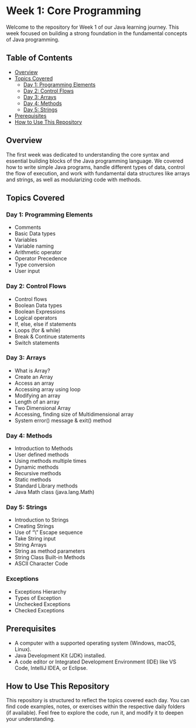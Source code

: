 # Week 1: Core Programming

Welcome to the repository for Week 1 of our Java learning journey. This week focused on building a strong foundation in the fundamental concepts of Java programming.

## Table of Contents
- [Overview](#overview)
- [Topics Covered](#topics-covered)
  - [Day 1: Programming Elements](#day-1-programming-elements)
  - [Day 2: Control Flows](#day-2-control-flows)
  - [Day 3: Arrays](#day-3-arrays)
  - [Day 4: Methods](#day-4-methods)
  - [Day 5: Strings](#day-5-strings)
- [Prerequisites](#prerequisites)
- [How to Use This Repository](#how-to-use-this-repository)

## Overview

The first week was dedicated to understanding the core syntax and essential building blocks of the Java programming language. We covered how to write simple Java programs, handle different types of data, control the flow of execution, and work with fundamental data structures like arrays and strings, as well as modularizing code with methods.

## Topics Covered

### Day 1: Programming Elements
- Comments  
- Basic Data types  
- Variables  
- Variable naming  
- Arithmetic operator  
- Operator Precedence  
- Type conversion  
- User input  

### Day 2: Control Flows
- Control flows  
- Boolean Data types  
- Boolean Expressions  
- Logical operators  
- If, else, else if statements  
- Loops (for & while)  
- Break & Continue statements  
- Switch statements  

### Day 3: Arrays
- What is Array?  
- Create an Array  
- Access an array  
- Accessing array using loop  
- Modifying an array  
- Length of an array  
- Two Dimensional Array  
- Accessing, finding size of Multidimensional array  
- System error() message & exit() method  

### Day 4: Methods
- Introduction to Methods  
- User defined methods  
- Using methods multiple times  
- Dynamic methods  
- Recursive methods  
- Static methods  
- Standard Library methods  
- Java Math class (java.lang.Math)  

### Day 5: Strings
- Introduction to Strings  
- Creating Strings  
- Use of “\\” Escape sequence  
- Take String input  
- String Arrays  
- String as method parameters  
- String Class Built-in Methods  
- ASCII Character Code  

### Exceptions
- Exceptions Hierarchy  
- Types of Exception  
- Unchecked Exceptions  
- Checked Exceptions  

## Prerequisites
- A computer with a supported operating system (Windows, macOS, Linux).  
- Java Development Kit (JDK) installed.  
- A code editor or Integrated Development Environment (IDE) like VS Code, IntelliJ IDEA, or Eclipse.  

## How to Use This Repository
This repository is structured to reflect the topics covered each day. You can find code examples, notes, or exercises within the respective daily folders (if available). Feel free to explore the code, run it, and modify it to deepen your understanding.
